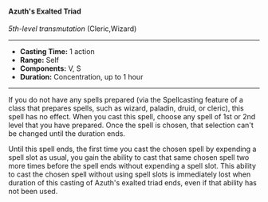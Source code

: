 #### Azuth's Exalted Triad
*5th-level transmutation* (Cleric,Wizard)
___
- **Casting Time:** 1 action
- **Range:** Self
- **Components:** V, S
- **Duration:** Concentration, up to 1 hour
---
If you do not have any spells prepared (via the Spellcasting feature of a class that prepares spells, such as wizard, paladin, druid, or cleric), this spell has no effect. When you cast this spell, choose any spell of 1st or 2nd level that you have prepared. Once the spell is chosen, that selection can't be changed until the duration ends.

Until this spell ends, the first time you cast the chosen spell by expending a spell slot as usual, you gain the ability to cast that same chosen spell two more times before the spell ends without expending a spell slot. This ability to cast the chosen spell without using spell slots is immediately lost when duration of this casting of Azuth's exalted triad ends, even if that ability has not been used.
